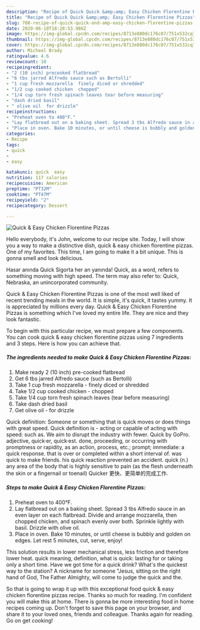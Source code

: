 ```yaml
---
description: "Recipe of Quick Quick &amp;amp; Easy Chicken Florentine Pizzas"
title: "Recipe of Quick Quick &amp;amp; Easy Chicken Florentine Pizzas"
slug: 788-recipe-of-quick-quick-and-amp-easy-chicken-florentine-pizzas
date: 2020-06-18T18:28:53.986Z
image: https://img-global.cpcdn.com/recipes/8713e880dc176c07/751x532cq70/quick-easy-chicken-florentine-pizzas-recipe-main-photo.jpg
thumbnail: https://img-global.cpcdn.com/recipes/8713e880dc176c07/751x532cq70/quick-easy-chicken-florentine-pizzas-recipe-main-photo.jpg
cover: https://img-global.cpcdn.com/recipes/8713e880dc176c07/751x532cq70/quick-easy-chicken-florentine-pizzas-recipe-main-photo.jpg
author: Micheal Brady
ratingvalue: 4.6
reviewcount: 10
recipeingredient:
- "2 (10 inch) precooked flatbread"
- "6 tbs jarred Alfredo sauce such as Bertolli"
- "1 cup fresh mozzarella  finely diced or shredded"
- "1/2 cup cooked chicken  chopped"
- "1/4 cup torn fresh spinach leaves tear before measuring"
- "dash dried basil"
- " olive oil  for drizzle"
recipeinstructions:
- "Preheat oven to 400°F."
- "Lay flatbread out on a baking sheet. Spread 3 tbs Alfredo sauce in an even layer on each flatbread. Divide and arrange mozzarella, then chopped chicken, and spinach evenly over both. Sprinkle lightly with basil. Drizzle with olive oil."
- "Place in oven. Bake 10 minutes, or until cheese is bubbly and golden on edges. Let rest 5 minutes, cut, serve, enjoy!"
categories:
- Recipe
tags:
- quick
- 
- easy

katakunci: quick  easy 
nutrition: 117 calories
recipecuisine: American
preptime: "PT32M"
cooktime: "PT47M"
recipeyield: "2"
recipecategory: Dessert

---
```



![Quick &amp; Easy Chicken Florentine Pizzas](https://img-global.cpcdn.com/recipes/8713e880dc176c07/751x532cq70/quick-easy-chicken-florentine-pizzas-recipe-main-photo.jpg)

Hello everybody, it's John, welcome to our recipe site. Today, I will show you a way to make a distinctive dish, quick &amp; easy chicken florentine pizzas. One of my favorites. This time, I am going to make it a bit unique. This is gonna smell and look delicious.

Hasar anında Quick Sigorta her an yanında! Quick, as a word, refers to something moving with high speed. The term may also refer to: Quick, Nebraska, an unincorporated community.

Quick &amp; Easy Chicken Florentine Pizzas is one of the most well liked of recent trending meals in the world. It is simple, it's quick, it tastes yummy. It is appreciated by millions every day. Quick &amp; Easy Chicken Florentine Pizzas is something which I've loved my entire life. They are nice and they look fantastic.


To begin with this particular recipe, we must prepare a few components. You can cook quick &amp; easy chicken florentine pizzas using 7 ingredients and 3 steps. Here is how you can achieve that.

<!--inarticleads1-->

##### The ingredients needed to make Quick &amp; Easy Chicken Florentine Pizzas:

1. Make ready 2 (10 inch) pre-cooked flatbread
1. Get 6 tbs jarred Alfredo sauce (such as Bertolli)
1. Take 1 cup fresh mozzarella - finely diced or shredded
1. Take 1/2 cup cooked chicken - chopped
1. Take 1/4 cup torn fresh spinach leaves (tear before measuring)
1. Take dash dried basil
1. Get  olive oil - for drizzle


Quick definition: Someone or something that is quick moves or does things with great speed. Quick definition is - acting or capable of acting with speed: such as. We aim to disrupt the industry with fewer. Quick by GoPro. adjective, quick·er, quick·est. done, proceeding, or occurring with promptness or rapidity, as an action, process, etc.; prompt; immediate: a quick response. that is over or completed within a short interval of. was quick to make friends. his quick reaction prevented an accident. quick (n.) any area of the body that is highly sensitive to pain (as the flesh underneath the skin or a fingernail or toenail) Quicker 更快、更简单的完成工作. 

<!--inarticleads2-->

##### Steps to make Quick &amp; Easy Chicken Florentine Pizzas:

1. Preheat oven to 400°F.
1. Lay flatbread out on a baking sheet. Spread 3 tbs Alfredo sauce in an even layer on each flatbread. Divide and arrange mozzarella, then chopped chicken, and spinach evenly over both. Sprinkle lightly with basil. Drizzle with olive oil.
1. Place in oven. Bake 10 minutes, or until cheese is bubbly and golden on edges. Let rest 5 minutes, cut, serve, enjoy!


This solution results in lower mechanical stress, less friction and therefore lower heat. quick meaning, definition, what is quick: lasting for or taking only a short time. Have we got time for a quick drink? What&#39;s the quickest way to the station? A nickname for someone &#34;Jesus, sitting on the right hand of God, The Father Almighty, will come to judge the quick and the. 

So that is going to wrap it up with this exceptional food quick &amp; easy chicken florentine pizzas recipe. Thanks so much for reading. I'm confident you will make this at home. There is gonna be more interesting food in home recipes coming up. Don't forget to save this page on your browser, and share it to your loved ones, friends and colleague. Thanks again for reading. Go on get cooking!
